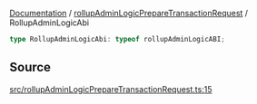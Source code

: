 [Documentation](../../README.md) / [rollupAdminLogicPrepareTransactionRequest](../README.md) / RollupAdminLogicAbi

```ts
type RollupAdminLogicAbi: typeof rollupAdminLogicABI;
```

## Source

[src/rollupAdminLogicPrepareTransactionRequest.ts:15](https://github.com/anegg0/arbitrum-orbit-sdk/blob/8d986d322aefb470a79fa3dc36918f72097df8c1/src/rollupAdminLogicPrepareTransactionRequest.ts#L15)
